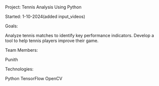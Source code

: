 Project: Tennis Analysis Using Python

Started: 1-10-2024(added input_videos)

Goals:

Analyze tennis matches to identify key performance indicators.
Develop a tool to help tennis players improve their game.

Team Members:

Punith

Technologies:

Python
TensorFlow
OpenCV